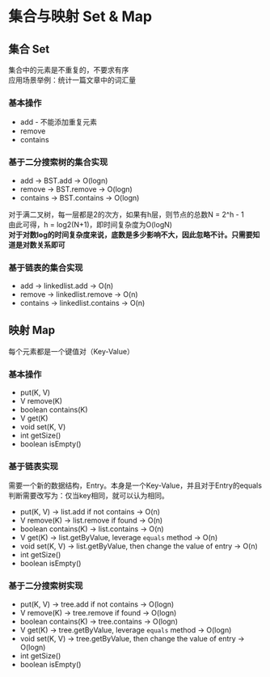 # 集合与映射 Set & Map
## 集合 Set
集合中的元素是不重复的，不要求有序  
应用场景举例：统计一篇文章中的词汇量
### 基本操作
- add - 不能添加重复元素
- remove
- contains

### 基于二分搜索树的集合实现
- add -> BST.add -> O(logn)
- remove -> BST.remove -> O(logn)
- contains -> BST.contains -> O(logn)

对于满二叉树，每一层都是2的次方，如果有h层，则节点的总数N = 2^h - 1  
由此可得，h = log2(N+1)，即时间复杂度为O(logN)  
**对于对数log的时间复杂度来说，底数是多少影响不大，因此忽略不计。只需要知道是对数关系即可**

### 基于链表的集合实现
- add -> linkedlist.add -> O(n)
- remove -> linkedlist.remove -> O(n)
- contains -> linkedlist.contains -> O(n)

## 映射 Map
每个元素都是一个键值对（Key-Value）
### 基本操作
- put(K, V)
- V remove(K)
- boolean contains(K)
- V get(K)
- void set(K, V)
- int getSize()
- boolean isEmpty()

### 基于链表实现
需要一个新的数据结构，Entry。本身是一个Key-Value，并且对于Entry的equals判断需要改写为：仅当key相同，就可以认为相同。
- put(K, V) -> list.add if not contains -> O(n)
- V remove(K) -> list.remove if found -> O(n)
- boolean contains(K) -> list.contains -> O(n)
- V get(K) -> list.getByValue, leverage `equals` method -> O(n)
- void set(K, V) -> list.getByValue, then change the value of entry -> O(n)
- int getSize()
- boolean isEmpty()

### 基于二分搜索树实现
- put(K, V) -> tree.add if not contains -> O(logn)
- V remove(K) -> tree.remove if found -> O(logn)
- boolean contains(K) -> tree.contains -> O(logn)
- V get(K) -> tree.getByValue, leverage `equals` method -> O(logn)
- void set(K, V) -> tree.getByValue, then change the value of entry -> O(logn)
- int getSize()
- boolean isEmpty()